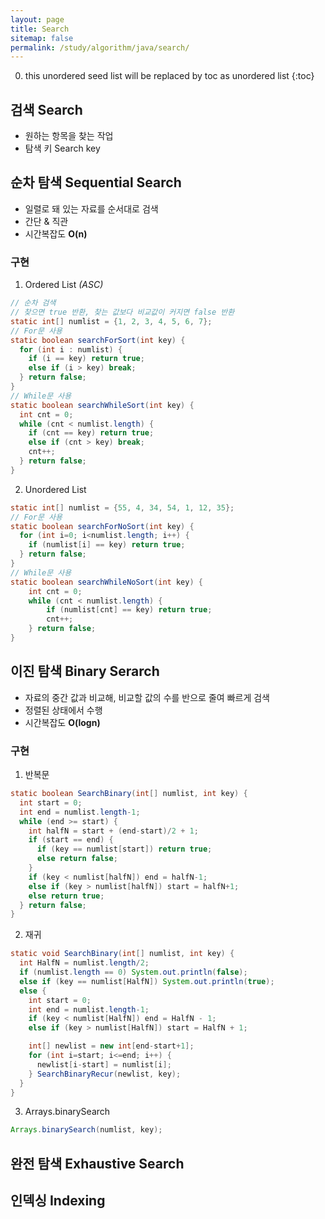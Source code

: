 ```yaml
---
layout: page
title: Search
sitemap: false
permalink: /study/algorithm/java/search/
---
```

0. this unordered seed list will be replaced by toc as unordered list
{:toc}

## 검색 Search
- 원하는 항목을 찾는 작업
- 탐색 키 Search key

## 순차 탐색 Sequential Search
- 일렬로 돼 있는 자료를 순서대로 검색
- 간단 & 직관
- 시간복잡도 **O(n)**

### 구현
1. Ordered List *(ASC)*  
```java
// 순차 검색
// 찾으면 true 반환, 찾는 값보다 비교값이 커지면 false 반환
static int[] numlist = {1, 2, 3, 4, 5, 6, 7};
// For문 사용
static boolean searchForSort(int key) {
  for (int i : numlist) {
    if (i == key) return true;
    else if (i > key) break;
  } return false;
}
// While문 사용
static boolean searchWhileSort(int key) {
  int cnt = 0;
  while (cnt < numlist.length) {
    if (cnt == key) return true;
    else if (cnt > key) break;
    cnt++;
  } return false;
}
```

2. Unordered List  
```java
static int[] numlist = {55, 4, 34, 54, 1, 12, 35};
// For문 사용
static boolean searchForNoSort(int key) {
  for (int i=0; i<numlist.length; i++) {
    if (numlist[i] == key) return true;
  } return false;
}
// While문 사용
static boolean searchWhileNoSort(int key) {
    int cnt = 0;
    while (cnt < numlist.length) {
        if (numlist[cnt] == key) return true;	
        cnt++;
    } return false;
}
```

## 이진 탐색 Binary Serarch
- 자료의 중간 값과 비교해, 비교할 값의 수를 반으로 줄여 빠르게 검색
- 정렬된 상태에서 수행
- 시간복잡도 **O(logn)**

### 구현
1. 반복문
```java
static boolean SearchBinary(int[] numlist, int key) {
  int start = 0;
  int end = numlist.length-1;
  while (end >= start) {
    int halfN = start + (end-start)/2 + 1;
    if (start == end) {
      if (key == numlist[start]) return true;
      else return false;
    }
    if (key < numlist[halfN]) end = halfN-1;
    else if (key > numlist[halfN]) start = halfN+1;
    else return true;
  } return false;
}
```

2. 재귀
```java
static void SearchBinary(int[] numlist, int key) {
  int HalfN = numlist.length/2;
  if (numlist.length == 0) System.out.println(false);
  else if (key == numlist[HalfN]) System.out.println(true);
  else {
    int start = 0;
    int end = numlist.length-1;
    if (key < numlist[HalfN]) end = HalfN - 1;
    else if (key > numlist[HalfN]) start = HalfN + 1;

    int[] newlist = new int[end-start+1];
    for (int i=start; i<=end; i++) {
      newlist[i-start] = numlist[i];
    } SearchBinaryRecur(newlist, key);
  }
}
```

3. Arrays.binarySearch
```java
Arrays.binarySearch(numlist, key);
```

## 완전 탐색 Exhaustive Search
## 인덱싱 Indexing
